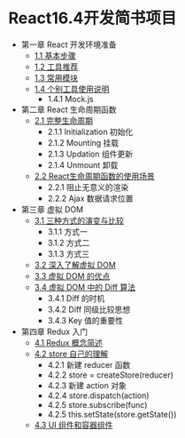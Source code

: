# React16.4开发简书项目

-  第一章 React 开发环境准备
    - [1.1 基本步骤](https://github.com/514723273/After-Reading/blob/master/React16.4%E5%BC%80%E5%8F%91%E7%AE%80%E4%B9%A6%E9%A1%B9%E7%9B%AE/Content.md#11-%E5%9F%BA%E6%9C%AC%E6%AD%A5%E9%AA%A4)
    - [1.2 工具推荐](https://github.com/514723273/After-Reading/blob/master/React16.4%E5%BC%80%E5%8F%91%E7%AE%80%E4%B9%A6%E9%A1%B9%E7%9B%AE/Content.md#12-%E5%B7%A5%E5%85%B7%E6%8E%A8%E8%8D%90)
    - [1.3 常用模块](https://github.com/514723273/After-Reading/blob/master/React16.4%E5%BC%80%E5%8F%91%E7%AE%80%E4%B9%A6%E9%A1%B9%E7%9B%AE/Content.md#13-%E5%B8%B8%E7%94%A8%E6%A8%A1%E5%9D%97)
    - [1.4 个别工具使用说明]()
        - 1.4.1 Mock.js
- 第二章 React 生命周期函数
    - [2.1 完整生命周期](https://github.com/514723273/After-Reading/blob/master/React16.4%E5%BC%80%E5%8F%91%E7%AE%80%E4%B9%A6%E9%A1%B9%E7%9B%AE/Content.md#21-%E5%AE%8C%E6%95%B4%E7%94%9F%E5%91%BD%E5%91%A8%E6%9C%9F)
        - 2.1.1 Initialization 初始化
        - 2.1.2 Mounting 挂载
        - 2.1.3 Updation 组件更新
        - 2.1.4 Unmount 卸载
    - [2.2 React生命周期函数的使用场景](https://github.com/514723273/After-Reading/blob/master/React16.4%E5%BC%80%E5%8F%91%E7%AE%80%E4%B9%A6%E9%A1%B9%E7%9B%AE/Content.md#22-react%E7%94%9F%E5%91%BD%E5%91%A8%E6%9C%9F%E5%87%BD%E6%95%B0%E7%9A%84%E4%BD%BF%E7%94%A8%E5%9C%BA%E6%99%AF)
        - 2.2.1 阻止无意义的渲染
        - 2.2.2 Ajax 数据请求位置
- 第三章 虚拟 DOM
  - [3.1 三种方式的演变与比较](https://github.com/514723273/After-Reading/blob/master/React16.4%E5%BC%80%E5%8F%91%E7%AE%80%E4%B9%A6%E9%A1%B9%E7%9B%AE/Content.md#31-%E4%B8%89%E7%A7%8D%E6%96%B9%E5%BC%8F%E7%9A%84%E6%BC%94%E5%8F%98%E4%B8%8E%E6%AF%94%E8%BE%83)
    - 3.1.1 方式一
    - 3.1.2 方式二
    - 3.1.3 方式三
  - [3.2 深入了解虚拟 DOM](https://github.com/514723273/After-Reading/blob/master/React16.4%E5%BC%80%E5%8F%91%E7%AE%80%E4%B9%A6%E9%A1%B9%E7%9B%AE/Content.md#32-%E6%B7%B1%E5%85%A5%E4%BA%86%E8%A7%A3%E8%99%9A%E6%8B%9F-dom)
  - [3.3 虚拟 DOM 的优点](https://github.com/514723273/After-Reading/blob/master/React16.4%E5%BC%80%E5%8F%91%E7%AE%80%E4%B9%A6%E9%A1%B9%E7%9B%AE/Content.md#33-%E8%99%9A%E6%8B%9F-dom-%E7%9A%84%E4%BC%98%E7%82%B9)
  - [3.4 虚拟 DOM 中的 Diff 算法](https://github.com/514723273/After-Reading/blob/master/React16.4%E5%BC%80%E5%8F%91%E7%AE%80%E4%B9%A6%E9%A1%B9%E7%9B%AE/Content.md#34-%E8%99%9A%E6%8B%9F-dom-%E4%B8%AD%E7%9A%84-diff-%E7%AE%97%E6%B3%95)
    - 3.4.1 Diff 的时机
    - 3.4.2 Diff 同级比较思想
    - 3.4.3 Key 值的重要性
- 第四章 Redux 入门
    - [4.1 Redux 概念简述]()
    - [4.2 store 自己的理解]()
        - 4.2.1 新建 reducer 函数
        - 4.2.2 store = createStore(reducer)
        - 4.2.3 新建 action 对象
        - 4.2.4 store.dispatch(action)
        - 4.2.5 store.subscribe(func)
        - 4.2.5 this.setState(store.getState())
    - [4.3 UI 组件和容器组件]()

